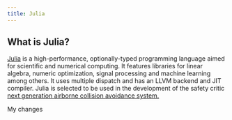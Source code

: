 ```yaml
---
title: Julia
---
```


## What is Julia?

<a href='https://julialang.org' target='_blank' rel='nofollow'>Julia</a> is a 
high-performance, optionally-typed programming language aimed for scientific and numerical computing. It features libraries for linear algebra, numeric optimization, signal processing and machine learning among others. It uses multiple dispatch and has an LLVM backend and JIT compiler.
Julia is selected to be used in the development of the safety critic <a href='https://juliacomputing.com/case-studies/lincoln-labs.html' target='_blank' rel='nofollow'>next generation airborne collision avoidance system.</a> 

My changes
